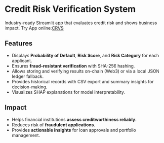 # Credit Risk Verification System

Industry-ready Streamlit app that evaluates credit risk and shows business impact. Try App online:[CRVS](https://credit-risk-blockchain-he6gnprqlveepzos9ud5pl.streamlit.app/)


## Features

- Displays **Probability of Default**, **Risk Score**, and **Risk Category** for each applicant.
- Ensures **fraud-resistant verification** with SHA-256 hashing.
- Allows storing and verifying results on-chain (Web3) or via a local JSON ledger fallback.
- Provides historical records with CSV export and summary insights for decision-making.
- Visualizes SHAP explanations for model interpretability.

## Impact

- Helps financial institutions **assess creditworthiness reliably**.
- Reduces risk of **fraudulent applications**.
- Provides **actionable insights** for loan approvals and portfolio management.
